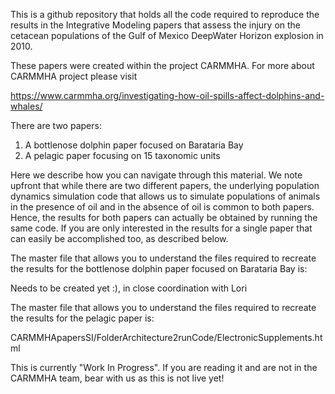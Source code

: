 This is a github repository that holds all the code required to reproduce the results in the Integrative Modeling papers that assess the injury on the cetacean populations of the Gulf of Mexico DeepWater Horizon explosion in 2010.

These papers were created within the project CARMMHA. For more about CARMMHA project please visit

https://www.carmmha.org/investigating-how-oil-spills-affect-dolphins-and-whales/

There are two papers:

1. A bottlenose dolphin paper focused on Barataria Bay
2. A pelagic paper focusing on 15 taxonomic units

Here we describe how you can navigate through this material. We note upfront that while there are two different papers, the underlying population dynamics simulation code that allows us to simulate populations of animals in the presence of oil and in the absence of oil is common to  both papers. Hence, the results for both papers can actually be obtained by running the same code. If you are only interested in the results for a single paper that can easily be accomplished too, as described below.

The master file that allows you to understand the files required to recreate the results for the bottlenose dolphin paper focused on Barataria Bay is:

Needs to be created yet :), in close coordination with Lori

The master file that allows you to understand the files required to recreate the results for the pelagic paper is:

CARMMHApapersSI/FolderArchitecture2runCode/ElectronicSupplements.html

This is currently "Work In Progress". If you are reading it and are not in the CARMMHA team, bear with us as this is not live yet!